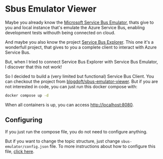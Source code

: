 # Sbus Emulator Viewer

Maybe you already know the [Microsoft Service Bus Emulator](https://learn.microsoft.com/en-us/azure/service-bus-messaging/test-locally-with-service-bus-emulator?tabs=automated-script), thats give to you and local instance that's emulate the Azure Service Bus, enabling development tests withouth being connected on cloud.

And maybe you also know the project [Service Bus Explorer](https://github.com/paolosalvatori/ServiceBusExplorer). This one it's a wonderfull project, that gives to you a complete client to interact with Azure Service Bus.

But, when I tried to connect Service Bus Explorer with Service Bus Emulator, I discover that this not work!

So I decided to build a (very limited but functional) Service Bus Client. You can checkout the project from [blogdoft/sbus-emulator-viewer](https://github.com/blogdoft/sbus-emulator-viewer). But if you are not interested in code, you can just run this docker compose with:

```bash
docker compose up -d
```

When all containers is up, you can access [http://localhost:8080](http://localhost:8080).

## Configuring

If you just run the compose file, you do not need to configure anything.

But if you want to change the topic structure, just change `sbus-emulator/config.json` file. To more instructions about how to configure this file, [click here](https://github.com/Azure/azure-service-bus-emulator-installer/blob/main/ServiceBus-Emulator/Config/Config.json).